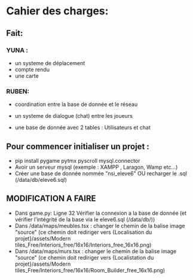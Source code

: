 # Cahier des charges:

## Fait:
### YUNA :
- un systeme de déplacement
- compte rendu
- une carte

### RUBEN:
- coordination entre la base de donnée et le réseau

- un systeme de dialogue (chat) entre les joueurs
- une base de donnée avec 2 tables : Utilisateurs et chat
## Pour commencer initialiser un projet :

- pip install pygame pytmx pyscroll mysql.connector
- Avoir un serveur mysql (exemple : XAMPP , Laragon, Wamp etc...)
- Créer une base de donnée nommée "nsi_eleve6" OU recharger le .sql (/data/db/eleve6.sql)

## MODIFICATION A FAIRE
- Dans game.py: Ligne 32 Vérifier la connexion a la base de donnée (et vérifier l'intégrité de la base via le eleve6.sql (/data/db/))
- Dans /data/maps/meubles.tsx : changer le chemin de la balise image "source" (ce chemin doit rediriger vers {Localisation du projet}/assets/Modern tiles_Free/Interiors_free/16x16/Interiors_free_16x16.png)
- Dans /data/maps/murs.tsx : changer le chemin de la balise image "source" (ce chemin doit rediriger vers {Localistation du projet}/assets/Modern tiles_Free/Interiors_free/16x16/Room_Builder_free_16x16.png)